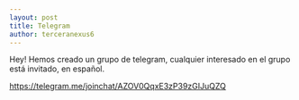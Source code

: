 ```yaml
---
layout: post
title: Telegram
author: terceranexus6
---
```


Hey! Hemos creado un grupo de telegram, cualquier interesado en el grupo está invitado, en español.

<https://telegram.me/joinchat/AZOV0QqxE3zP39zGIJuQZQ>
